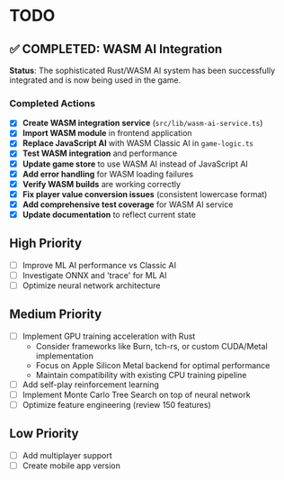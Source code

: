 # TODO

## ✅ COMPLETED: WASM AI Integration

**Status**: The sophisticated Rust/WASM AI system has been successfully integrated and is now being used in the game.

### Completed Actions

- [x] **Create WASM integration service** (`src/lib/wasm-ai-service.ts`)
- [x] **Import WASM module** in frontend application
- [x] **Replace JavaScript AI** with WASM Classic AI in `game-logic.ts`
- [x] **Test WASM integration** and performance
- [x] **Update game store** to use WASM AI instead of JavaScript AI
- [x] **Add error handling** for WASM loading failures
- [x] **Verify WASM builds** are working correctly
- [x] **Fix player value conversion issues** (consistent lowercase format)
- [x] **Add comprehensive test coverage** for WASM AI service
- [x] **Update documentation** to reflect current state

## High Priority

- [ ] Improve ML AI performance vs Classic AI
- [ ] Investigate ONNX and 'trace' for ML AI
- [ ] Optimize neural network architecture

## Medium Priority

- [ ] Implement GPU training acceleration with Rust
  - Consider frameworks like Burn, tch-rs, or custom CUDA/Metal implementation
  - Focus on Apple Silicon Metal backend for optimal performance
  - Maintain compatibility with existing CPU training pipeline
- [ ] Add self-play reinforcement learning
- [ ] Implement Monte Carlo Tree Search on top of neural network
- [ ] Optimize feature engineering (review 150 features)

## Low Priority

- [ ] Add multiplayer support
- [ ] Create mobile app version
